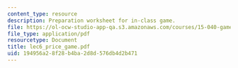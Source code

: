 ```yaml
---
content_type: resource
description: Preparation worksheet for in-class game.
file: https://ol-ocw-studio-app-qa.s3.amazonaws.com/courses/15-040-game-theory-for-managers-spring-2004/194956a28f28b4ba2d8d576db4d2b471_lec6_price_game.pdf
file_type: application/pdf
resourcetype: Document
title: lec6_price_game.pdf
uid: 194956a2-8f28-b4ba-2d8d-576db4d2b471
---
```


